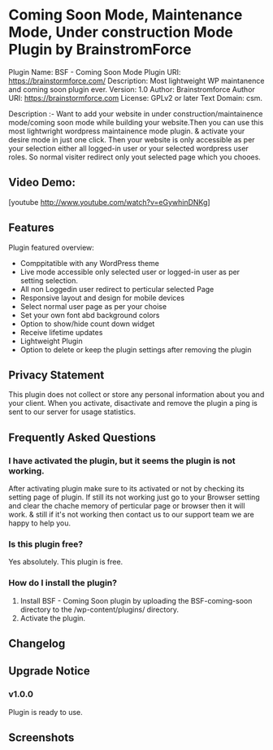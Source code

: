 # Coming Soon Mode, Maintenance Mode, Under construction Mode Plugin by BrainstromForce

Plugin Name: BSF - Coming Soon Mode
Plugin URI: https://brainstormforce.com/
Description: Most lightweight WP maintanence and coming soon plugin ever.
Version: 1.0
Author: Brainstromforce
Author URI: https://brainstormforce.com
License: GPLv2 or later
Text Domain: csm.

Description :- Want to add your website in under construction/maintainence mode/coming soon mode while building your website.Then you can use this most lightwright wordpress maintainence mode plugin. & activate your desire mode in just one click. Then your website is only accessible as per your selection either all logged-in user or your selected wordpress user roles. So normal visiter redirect only yout selected page which you chooes. 

## Video Demo:

[youtube http://www.youtube.com/watch?v=eGywhinDNKg]

## Features

Plugin featured overview:

* Comppitatible with any WordPress theme
* Live mode accessible only selected user or logged-in user as per setting selection.
* All non Loggedin user redirect to perticular selected Page
* Responsive layout and design for mobile devices
* Select normal user page as per your choise
* Set your own font abd background colors
* Option to show/hide count down widget
* Receive lifetime updates
* Lightweight Plugin
* Option to delete or keep the plugin settings after removing the plugin

## Privacy Statement

This plugin does not collect or store any personal information about you and your client. When you activate, disactivate and remove the plugin a ping is sent to our server for usage statistics.

## Frequently Asked Questions

### I have activated the plugin, but it seems the plugin is not working.

After activating plugin make sure to its activated or not by checking its setting page of plugin. If still its not working just go to your Browser setting and clear the chache memory of perticular page or browser then it will work. & still if it's not working then contact us to our support team we are happy to help you.

### Is this plugin free?

Yes absolutely. This plugin is free.

### How do I install the plugin?

1. Install BSF - Coming Soon plugin by uploading the BSF-coming-soon directory to the /wp-content/plugins/ directory.
2. Activate the plugin.

## Changelog


## Upgrade Notice

### v1.0.0
Plugin is ready to use.

## Screenshots
